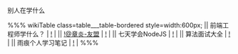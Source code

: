 别人在学什么

%%% wikiTable class=table___table-bordered style=width:600px;
|| 前端工程师学什么？ | [!](https://github.com/JacksonTian/fks) |
|| [!@章炎-友盟](http://weibo.com/dirlt) | [!](http://dirlt.com/) |
|| 七天学会NodeJS | [!](http://nqdeng.github.io/7-days-nodejs/) |
|| 算法面试大全 | [!](http://blog.csdn.net/v_july_v/article/details/6543438) |
|| 雨痕个人学习笔记 | [!](https://github.com/qyuhen/book) |
%%%

